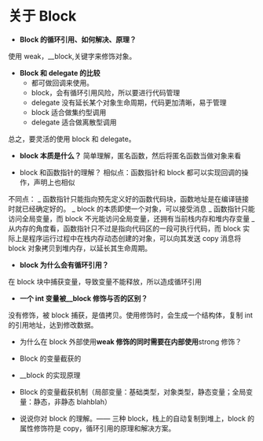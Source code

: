 # 关于 Block

- **Block 的循环引用、如何解决、原理？**

使用 weak，\_\_block,关键字来修饰对象。

- **Block 和 delegate 的比较**
  - 都可做回调来使用。
  - block，会有循环引用风险，所以要进行代码管理
  - delegate 没有延长某个对象生命周期，代码更加清晰，易于管理
  - block 适合做集约型调用
  - delegate 适合做离散型调用

总之，要灵活的使用 block 和 delegate。

- **block 本质是什么？**
  简单理解，匿名函数，然后将匿名函数当做对象来看

- block 和函数指针的理解？
  相似点：函数指针和 block 都可以实现回调的操作，声明上也相似

不同点：
_ 函数指针只能指向预先定义好的函数代码块，函数地址是在编译链接时就已经确定好的。
_ block 的本质即使一个对象，可以接受消息
_ 函数指针只能访问全局变量，而 block 不光能访问全局变量，还拥有当前栈内存和堆内存变量
_ 从内存的角度看，函数指针只不过是指向代码区的一段可执行代码，而 block 实际上是程序运行过程中在栈内存动态创建的对象，可以向其发送 copy 消息将 block 对象拷贝到堆内存，以延长其生命周期。

- **block 为什么会有循环引用？**

在 block 块中捕获变量，导致变量不能释放，所以造成循环引用

- **一个 int 变量被\_\_block 修饰与否的区别？**

没有修饰，被 block 捕获，是值拷贝。使用修饰时，会生成一个结构体，复制 int 的引用地址，达到修改数据。

- 为什么在 block 外部使用**weak 修饰的同时需要在内部使用**strong 修饰？

- Block 的变量截获的
- \_\_block 的实现原理
- Block 的变量截获机制（局部变量：基础类型，对象类型，静态变量；全局变量：静态，非静态 blahblah）
- 说说你对 block 的理解。—— 三种 block，栈上的自动复制到堆上，block 的属性修饰符是 copy，循环引用的原理和解决方案。
